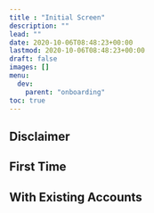 ```yaml
---
title : "Initial Screen"
description: ""
lead: ""
date: 2020-10-06T08:48:23+00:00
lastmod: 2020-10-06T08:48:23+00:00
draft: false
images: []
menu:
  dev:
    parent: "onboarding"
toc: true
---
```


## Disclaimer


## First Time


## With Existing Accounts

